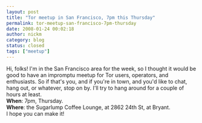 ```yaml
---
layout: post
title: "Tor meetup in San Francisco, 7pm this Thursday"
permalink: tor-meetup-san-francisco-7pm-thursday
date: 2008-01-24 00:02:18
author: nickm
category: blog
status: closed
tags: ["meetup"]
---
```


Hi, folks! I'm in the San Francisco area for the week, so I thought it would be good to have an impromptu meetup for Tor users, operators, and enthusiasts. So if that's you, and if you're in town, and you'd like to chat, hang out, or whatever, stop on by. I'll try to hang around for a couple of hours at least.  
 **When**: 7pm, Thursday.  
 **Where**: the Sugarlump Coffee Lounge, at 2862 24th St, at Bryant.  
 I hope you can make it!
